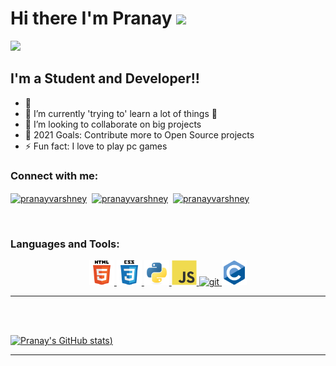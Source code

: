 # Hi there I'm Pranay <img src="https://github.com/TheDudeThatCode/TheDudeThatCode/blob/master/Assets/Hi.gif" width="29px">


![](https://camo.githubusercontent.com/992babdffd8c74a1502de375fbdf7e4d54773242/68747470733a2f2f6d656469612e67697068792e636f6d2f6d656469612f53576f536b4e36447854737a71494b4571762f67697068792e676966)

## I'm a Student and Developer!!

- 🔭 
- 🌱 I’m currently 'trying to' learn a lot of things 🤣
- 👯 I’m looking to collaborate on big projects
- 🥅 2021 Goals: Contribute more to Open Source projects
- ⚡ Fun fact: I love to play pc games

### Connect with me:

<p align="center">

<a href="https://www.linkedin.com/in/pranay-varshney-43b677204/" target="blank"><img align="center" src="https://cdn.jsdelivr.net/npm/simple-icons@3.0.1/icons/linkedin.svg" alt="pranayvarshney" height="20" width="20" /></a>&nbsp;
<a href="https://www.instagram.com/pranay_varshney/" target="blank"><img align="center" src="https://cdn.jsdelivr.net/npm/simple-icons@3.0.1/icons/instagram.svg" alt="pranayvarshney" height="20" width="20" /></a>&nbsp;
<a href="https://pranayvarshney.github.io/" target="blank"><img align="center" src="https://cdn.jsdelivr.net/npm/simple-icons@3.0.1/icons/github.svg" alt="pranayvarshney" height="20" width="20" /></a>&nbsp;

</p>

<br />

### Languages and Tools:
<p align="center"> 
  <a href="https://www.w3.org/html/" target="_blank"> 
    <img src="https://raw.githubusercontent.com/devicons/devicon/master/icons/html5/html5-original-wordmark.svg" alt="html5" width="40" height="40"/> 
  </a>
  <a href="https://www.w3schools.com/css/" target="_blank"> 
    <img src="https://raw.githubusercontent.com/devicons/devicon/master/icons/css3/css3-original-wordmark.svg" alt="css3" width="40" height="40"/> 
  </a> 
  <a href="https://www.python.org" target="_blank"> 
    <img src="https://raw.githubusercontent.com/devicons/devicon/master/icons/python/python-original.svg" alt="python" width="40" height="40"/> 
  </a>  
  <a href="https://developer.mozilla.org/en-US/docs/Web/JavaScript" target="_blank"> 
    <img src="https://raw.githubusercontent.com/devicons/devicon/master/icons/javascript/javascript-original.svg" alt="javascript" width="40" height="40"/> 
  </a> 
  <a href="https://git-scm.com/" target="_blank"> 
    <img src="https://www.vectorlogo.zone/logos/git-scm/git-scm-icon.svg" alt="git" width="40" height="40"/> 
  </a>
  <a href="https://www.w3schools.in/c-tutorial/intro/" target="_blank"> 
    <img src="https://raw.githubusercontent.com/devicons/devicon/master/icons/c/c-original.svg" alt="C" width="40" height="40"/> 
  </a>
   
</p>



---



<br />
<br />

[![Pranay's GitHub stats](https://github-readme-stats.vercel.app/api?username=pranayvarshney&count_private=true))](https://github.com/anuraghazra/github-readme-stats)





---

